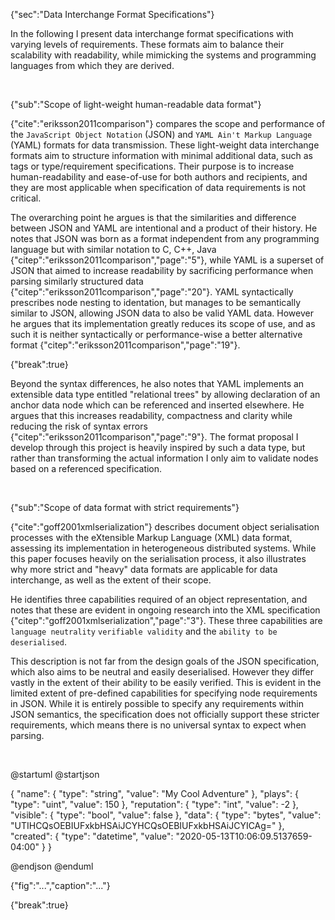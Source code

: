 {"sec":"Data Interchange Format Specifications"}

In the following I present data interchange format specifications with varying levels of requirements. These formats aim to balance their scalability with readability, while mimicking the systems and programming languages from which they are derived.

<br>

{"sub":"Scope of light-weight human-readable data format"}

{"cite":"eriksson2011comparison"} compares the scope and performance of the `JavaScript Object Notation` (JSON) and `YAML Ain't Markup Language` (YAML) formats for data transmission. These light-weight data interchange formats aim to structure information with minimal additional data, such as tags or type/requirement specifications. Their purpose is to increase human-readability and ease-of-use for both authors and recipients, and they are most applicable when specification of data requirements is not critical.

The overarching point he argues is that the similarities and difference between JSON and YAML are intentional and a product of their history. He notes that JSON was born as a format independent from any programming language but with similar notation to C, C++, Java {"citep":"eriksson2011comparison","page":"5"}, while YAML is a superset of JSON that aimed to increase readability by sacrificing performance when parsing similarly structured data {"citep":"eriksson2011comparison","page":"20"}. YAML syntactically prescribes node nesting to identation, but manages to be semantically similar to JSON, allowing JSON data to also be valid YAML data. However he argues that its implementation greatly reduces its scope of use, and as such it is neither syntactically or performance-wise a better alternative format {"citep":"eriksson2011comparison","page":"19"}.

{"break":true}

Beyond the syntax differences, he also notes that YAML implements an extensible data type entitled "relational trees" by allowing declaration of an anchor data node which can be referenced and inserted elsewhere. He argues that this increases readability, compactness and clarity while reducing the risk of syntax errors {"citep":"eriksson2011comparison","page":"9"}. The format proposal I develop through this project is heavily inspired by such a data type, but rather than transforming the actual information I only aim to validate nodes based on a referenced specification.

<br>

{"sub":"Scope of data format with strict requirements"}

{"cite":"goff2001xmlserialization"} describes document object serialisation processes with the eXtensible Markup Language (XML) data format, assessing its implementation in heterogeneous distributed systems. While this paper focuses heavily on the serialisation process, it also illustrates why more strict and "heavy" data formats are applicable for data interchange, as well as the extent of their scope.

He identifies three capabilities required of an object representation, and notes that these are evident in ongoing research into the XML specification {"citep":"goff2001xmlserialization","page":"3"}. These three capabilities are `language neutrality` `verifiable validity` and the `ability to be deserialised`.

This description is not far from the design goals of the JSON specification, which also aims to be neutral and easily deserialised. However they differ vastly in the extent of their ability to be easily verified. This is evident in the limited extent of pre-defined capabilities for specifying node requirements in JSON. While it is entirely possible to specify any requirements within JSON semantics, the specification does not officially support these stricter requirements, which means there is no universal syntax to expect when parsing.

<!--
The following is an example of a JSON with typed data, but everything is just type of String
-->

<br>

@startuml
@startjson

<style>
jsonDiagram {
    BackGroundColor transparent
    node {
        BackGroundColor white
    }
}
</style>

{
    "name": {
        "type": "string",
        "value": "My Cool Adventure"
    },
    "plays": {
        "type": "uint",
        "value": 150
    },
    "reputation": {
        "type": "int",
        "value": -2
    },
    "visible": {
        "type": "bool",
        "value": false
    },
    "data": {
        "type": "bytes",
        "value": "UTIHCQsOEBIUFxkbHSAiJCYHCQsOEBIUFxkbHSAiJCYICAg="
    },
    "created": {
        "type": "datetime",
        "value": "2020-05-13T10:06:09.5137659-04:00"
    }
}

@endjson
@enduml

{"fig":"...","caption":"..."}

{"break":true}
